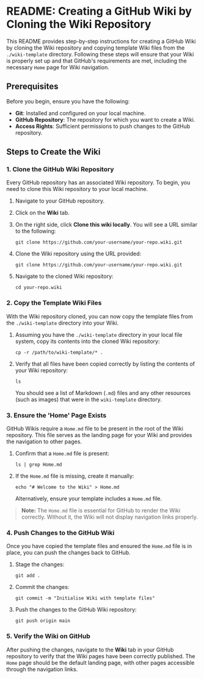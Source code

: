 # README: Creating a GitHub Wiki by Cloning the Wiki Repository

This README provides step-by-step instructions for creating a GitHub Wiki by cloning the Wiki repository and copying template Wiki files from the `./wiki-template` directory. Following these steps will ensure that your Wiki is properly set up and that GitHub's requirements are met, including the necessary `Home` page for Wiki navigation.

## Prerequisites

Before you begin, ensure you have the following:

- **Git**: Installed and configured on your local machine.
- **GitHub Repository**: The repository for which you want to create a Wiki.
- **Access Rights**: Sufficient permissions to push changes to the GitHub repository.

## Steps to Create the Wiki

### 1. Clone the GitHub Wiki Repository

Every GitHub repository has an associated Wiki repository. To begin, you need to clone this Wiki repository to your local machine.

1. Navigate to your GitHub repository.
2. Click on the **Wiki** tab.
3. On the right side, click **Clone this wiki locally**. You will see a URL similar to the following:

   ```
   git clone https://github.com/your-username/your-repo.wiki.git
   ```

4. Clone the Wiki repository using the URL provided:

   ```
   git clone https://github.com/your-username/your-repo.wiki.git
   ```

5. Navigate to the cloned Wiki repository:

   ```
   cd your-repo.wiki
   ```

### 2. Copy the Template Wiki Files

With the Wiki repository cloned, you can now copy the template files from the `./wiki-template` directory into your Wiki.

1. Assuming you have the `./wiki-template` directory in your local file system, copy its contents into the cloned Wiki repository:

   ```
   cp -r /path/to/wiki-template/* .
   ```

2. Verify that all files have been copied correctly by listing the contents of your Wiki repository:

   ```
   ls
   ```

   You should see a list of Markdown (`.md`) files and any other resources (such as images) that were in the `wiki-template` directory.

### 3. Ensure the 'Home' Page Exists

GitHub Wikis require a `Home.md` file to be present in the root of the Wiki repository. This file serves as the landing page for your Wiki and provides the navigation to other pages.

1. Confirm that a `Home.md` file is present:

   ```
   ls | grep Home.md
   ```

2. If the `Home.md` file is missing, create it manually:

   ```
   echo "# Welcome to the Wiki" > Home.md
   ```

   Alternatively, ensure your template includes a `Home.md` file.

> **Note:** The `Home.md` file is essential for GitHub to render the Wiki correctly. Without it, the Wiki will not display navigation links properly.

### 4. Push Changes to the GitHub Wiki

Once you have copied the template files and ensured the `Home.md` file is in place, you can push the changes back to GitHub.

1. Stage the changes:

   ```
   git add .
   ```

2. Commit the changes:

   ```
   git commit -m "Initialise Wiki with template files"
   ```

3. Push the changes to the GitHub Wiki repository:

   ```
   git push origin main
   ```

### 5. Verify the Wiki on GitHub

After pushing the changes, navigate to the **Wiki** tab in your GitHub repository to verify that the Wiki pages have been correctly published. The `Home` page should be the default landing page, with other pages accessible through the navigation links.
